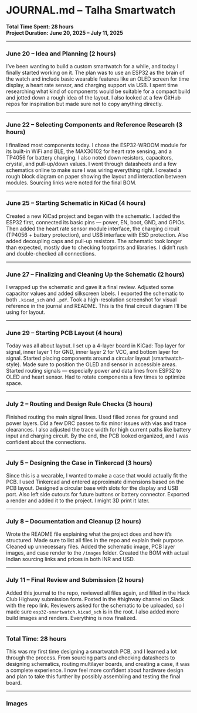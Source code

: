 # JOURNAL.md – Talha Smartwatch  
**Total Time Spent: 28 hours**  
**Project Duration: June 20, 2025 – July 11, 2025**

---

### June 20 – Idea and Planning (2 hours)

I’ve been wanting to build a custom smartwatch for a while, and today I finally started working on it. The plan was to use an ESP32 as the brain of the watch and include basic wearable features like an OLED screen for time display, a heart rate sensor, and charging support via USB. I spent time researching what kind of components would be suitable for a compact build and jotted down a rough idea of the layout. I also looked at a few GitHub repos for inspiration but made sure not to copy anything directly.

---

### June 22 – Selecting Components and Reference Research (3 hours)

I finalized most components today. I chose the ESP32-WROOM module for its built-in WiFi and BLE, the MAX30102 for heart rate sensing, and a TP4056 for battery charging. I also noted down resistors, capacitors, crystal, and pull-up/down values. I went through datasheets and a few schematics online to make sure I was wiring everything right. I created a rough block diagram on paper showing the layout and interaction between modules. Sourcing links were noted for the final BOM.

---

### June 25 – Starting Schematic in KiCad (4 hours)

Created a new KiCad project and began with the schematic. I added the ESP32 first, connected its basic pins — power, EN, boot, GND, and GPIOs. Then added the heart rate sensor module interface, the charging circuit (TP4056 + battery protection), and USB interface with ESD protection. Also added decoupling caps and pull-up resistors. The schematic took longer than expected, mostly due to checking footprints and libraries. I didn’t rush and double-checked all connections.

---

### June 27 – Finalizing and Cleaning Up the Schematic (2 hours)

I wrapped up the schematic and gave it a final review. Adjusted some capacitor values and added silkscreen labels. I exported the schematic to both `.kicad_sch` and `.pdf`. Took a high-resolution screenshot for visual reference in the journal and README. This is the final circuit diagram I’ll be using for layout.

---

### June 29 – Starting PCB Layout (4 hours)

Today was all about layout. I set up a 4-layer board in KiCad: Top layer for signal, inner layer 1 for GND, inner layer 2 for VCC, and bottom layer for signal. Started placing components around a circular layout (smartwatch-style). Made sure to position the OLED and sensor in accessible areas. Started routing signals — especially power and data lines from ESP32 to OLED and heart sensor. Had to rotate components a few times to optimize space.

---

### July 2 – Routing and Design Rule Checks (3 hours)

Finished routing the main signal lines. Used filled zones for ground and power layers. Did a few DRC passes to fix minor issues with vias and trace clearances. I also adjusted the trace width for high current paths like battery input and charging circuit. By the end, the PCB looked organized, and I was confident about the connections.

---

### July 5 – Designing the Case in Tinkercad (3 hours)

Since this is a wearable, I wanted to make a case that would actually fit the PCB. I used Tinkercad and entered approximate dimensions based on the PCB layout. Designed a circular base with slots for the display and USB port. Also left side cutouts for future buttons or battery connector. Exported a render and added it to the project. I might 3D print it later.

---

### July 8 – Documentation and Cleanup (2 hours)

Wrote the README file explaining what the project does and how it’s structured. Made sure to list all files in the repo and explain their purpose. Cleaned up unnecessary files. Added the schematic image, PCB layer images, and case render to the `/images` folder. Created the BOM with actual Indian sourcing links and prices in both INR and USD.

---

### July 11 – Final Review and Submission (2 hours)

Added this journal to the repo, reviewed all files again, and filled in the Hack Club Highway submission form. Posted in the #highway channel on Slack with the repo link. Reviewers asked for the schematic to be uploaded, so I made sure `esp32-smartwatch.kicad_sch` is in the root. I also added more build images and renders. Everything is now finalized.

---

### Total Time: 28 hours

This was my first time designing a smartwatch PCB, and I learned a lot through the process. From sourcing parts and checking datasheets to designing schematics, routing multilayer boards, and creating a case, it was a complete experience. I now feel more confident about hardware design and plan to take this further by possibly assembling and testing the final board.

---

### Images 

